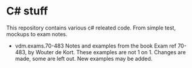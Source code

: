 # C# stuff
This repository contains various c# releated code. From simple test, mockups to exam notes.

- vdm.exams.70-483
  Notes and examples from the book Exam ref 70-483, by Wouter de Kort. 
  These examples are not 1 on 1. Changes are made, some are left out. New examples may be added.
